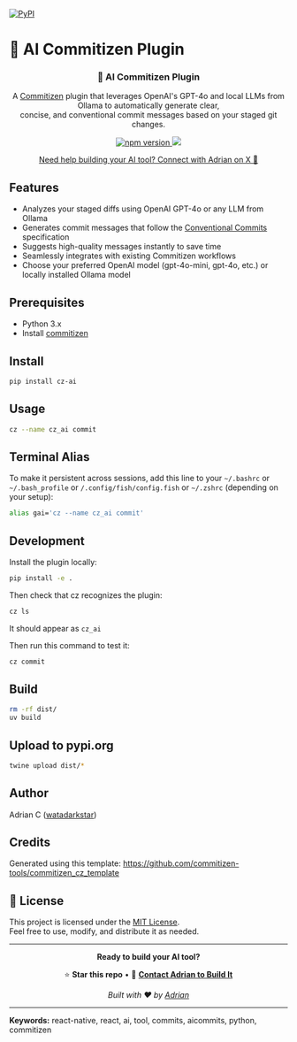 [![PyPI](https://img.shields.io/pypi/v/cz-ai?label=pypi)](https://pypi.org/project/cz-ai/)

# 🤖 AI Commitizen Plugin

<h3 align="center">
  🤖 AI Commitizen Plugin
</h3>

<p align="center">
A <a href="https://github.com/commitizen-tools/commitizen"
target="_blank">Commitizen</a> plugin that leverages OpenAI's GPT-4o and local LLMs from Ollama to automatically generate clear,<br />concise, and conventional commit messages based on your staged git changes.
</p>

<p align="center">
  <a href="https://pypi.org/project/cz-ai/">
    <img alt="npm version" src="https://img.shields.io/pypi/v/cz-ai?label=pypi"/>
  </a>
  <a title='License' href="https://github.com/watadarkstar/cz_ai/blob/master/LICENSE" height="18">
    <img src='https://img.shields.io/badge/license-MIT-blue.svg' />
  </a>
</p>

<p align="center">
  <a href="https://x.com/icookandcode" target="_blank">Need help building your AI tool? Connect with Adrian on X 🚀 </a>
</p>

## Features

- Analyzes your staged diffs using OpenAI GPT-4o or any LLM from Ollama
- Generates commit messages that follow the [Conventional Commits](https://www.conventionalcommits.org/) specification
- Suggests high-quality messages instantly to save time
- Seamlessly integrates with existing Commitizen workflows
- Choose your preferred OpenAI model (gpt-4o-mini, gpt-4o, etc.) or locally installed Ollama model

## Prerequisites

- Python 3.x
- Install [commitizen](https://commitizen-tools.github.io/commitizen/#installation)

## Install

```bash
pip install cz-ai
```

## Usage

```bash
cz --name cz_ai commit
```

## Terminal Alias

To make it persistent across sessions, add this line to your `~/.bashrc` or
`~/.bash_profile` or `/.config/fish/config.fish` or `~/.zshrc` (depending on your setup):

```bash
alias gai='cz --name cz_ai commit'
```

## Development

Install the plugin locally:

```bash
pip install -e .
```

Then check that cz recognizes the plugin:

```bash
cz ls
```

It should appear as `cz_ai`

Then run this command to test it:

```bash
cz commit
```

## Build

```bash
rm -rf dist/
uv build
```

## Upload to pypi.org

```bash
twine upload dist/*
```

## Author

Adrian C ([watadarkstar](https://github.com/watadarkstar/))

## Credits

Generated using this template: https://github.com/commitizen-tools/commitizen_cz_template

## 📄 License

This project is licensed under the [MIT License](LICENSE).  
Feel free to use, modify, and distribute it as needed.

---

<div align="center">

**Ready to build your AI tool?**

⭐ **Star this repo** • 💬 **[Contact Adrian to Build It](https://x.com/icookandcode)**

_Built with ❤️ by [Adrian](https://x.com/icookandcode)_

</div>

---

**Keywords:** react-native, react, ai, tool, commits, aicommits, python, commitizen
